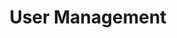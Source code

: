 ---
title: "User Management"
type: "manual"
menu:
    manual:
        parent: "Reference"
        weight: 110
---